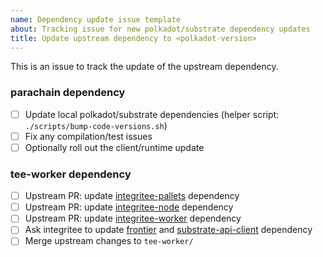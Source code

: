 ```yaml
---
name: Dependency update issue template
about: Tracking issue for new polkadot/substrate dependency updates
title: Update upstream dependency to <polkadot-version>
---
```


This is an issue to track the update of the upstream dependency.

### parachain dependency

- [ ] Update local polkadot/substrate dependencies (helper script: `./scripts/bump-code-versions.sh`)
- [ ] Fix any compilation/test issues
- [ ] Optionally roll out the client/runtime update

### tee-worker dependency

- [ ] Upstream PR: update [integritee-pallets](https://github.com/integritee-network/pallets) dependency
- [ ] Upstream PR: update [integritee-node](https://github.com/integritee-network/integritee-node) dependency
- [ ] Upstream PR: update [integritee-worker](https://github.com/integritee-network/worker) dependency
- [ ] Ask integritee to update [frontier](https://github.com/integritee-network/frontier) and [substrate-api-client](https://github.com/scs/substrate-api-client) dependency
- [ ] Merge upstream changes to `tee-worker/`
